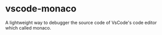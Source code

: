 # vscode-monaco
A lightweight way  to  debugger the source code of VsCode's code editor which called monaco.
